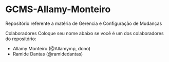 # GCMS-Allamy-Monteiro
Repositório referente a matéria de Gerencia e Configuração de Mudanças

Colaboradores
Coloque seu nome abaixo se você é um dos colaboradores do repositório:

* Allamy Monteiro (@Allamymp, dono)
* Ramide Dantas (@ramidedantas)
